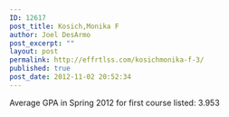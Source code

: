 ```yaml
---
ID: 12617
post_title: Kosich,Monika F
author: Joel DesArmo
post_excerpt: ""
layout: post
permalink: http://effrtlss.com/kosichmonika-f-3/
published: true
post_date: 2012-11-02 20:52:34
---
```

<p>Average GPA in Spring 2012 for first course listed: 3.953</p>